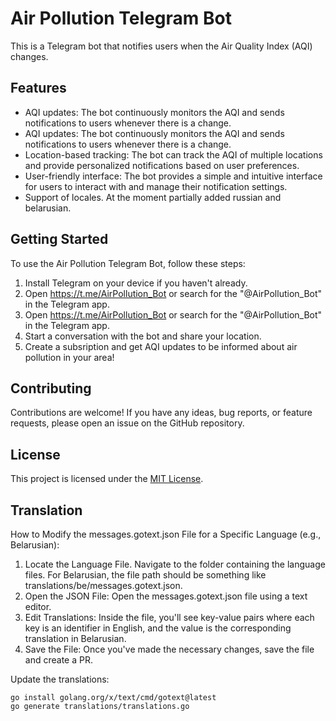 # Air Pollution Telegram Bot
This is a Telegram bot that notifies users when the Air Quality Index (AQI) changes.

## Features

- AQI updates: The bot continuously monitors the AQI and sends notifications to users whenever there is a change.
- AQI updates: The bot continuously monitors the AQI and sends notifications to users whenever there is a change.
- Location-based tracking: The bot can track the AQI of multiple locations and provide personalized notifications based on user preferences.
- User-friendly interface: The bot provides a simple and intuitive interface for users to interact with and manage their notification settings.
- Support of locales. At the moment partially added russian and belarusian.

## Getting Started

To use the Air Pollution Telegram Bot, follow these steps:

1. Install Telegram on your device if you haven't already.
2. Open https://t.me/AirPollution_Bot or search for the "@AirPollution_Bot" in the Telegram app.
2. Open https://t.me/AirPollution_Bot or search for the "@AirPollution_Bot" in the Telegram app.
3. Start a conversation with the bot and share your location.
4. Create a subsription and get AQI updates to be informed about air pollution in your area!

## Contributing

Contributions are welcome! If you have any ideas, bug reports, or feature requests, please open an issue on the GitHub repository.

## License

This project is licensed under the [MIT License](LICENSE).

## Translation
How to Modify the messages.gotext.json File for a Specific Language (e.g., Belarusian):

1. Locate the Language File. Navigate to the folder containing the language files. For Belarusian, the file path should be something like translations/be/messages.gotext.json.
1. Open the JSON File: Open the messages.gotext.json file using a text editor.
1. Edit Translations: Inside the file, you'll see key-value pairs where each key is an identifier in English, and the value is the corresponding translation in Belarusian.
1. Save the File: Once you've made the necessary changes, save the file and create a PR.

Update the translations:
```
go install golang.org/x/text/cmd/gotext@latest
go generate translations/translations.go
```